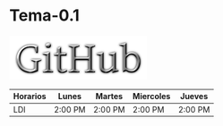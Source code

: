 # Tema-0.1
![](Github.png)

| Horarios | Lunes   | Martes  | Miercoles | Jueves  |
|----------|---------|---------|-----------|---------|
| LDI      | 2:00 PM | 2:00 PM | 2:00 PM   | 2:00 PM |

